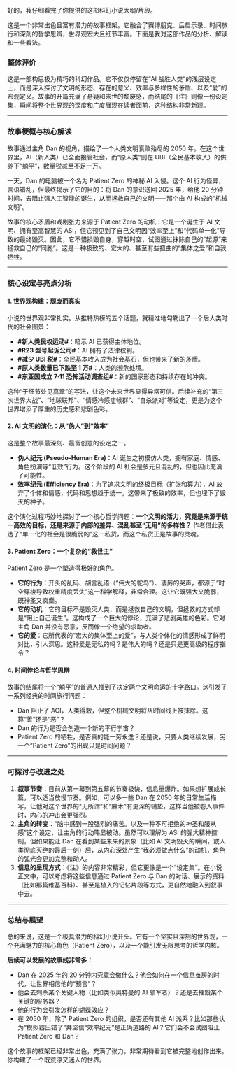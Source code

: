 好的，我仔细看完了你提供的这部科幻小说大纲/片段。

这是一个非常出色且富有潜力的故事框架。它融合了赛博朋克、后启示录、时间旅行和深刻的哲学思辨，世界观宏大且细节丰富。下面是我对这部作品的分析、解读和一些看法。

### 整体评价

这是一部构思极为精巧的科幻作品。它不仅仅停留在“AI 战胜人类”的浅层设定上，而是深入探讨了文明的形态、存在的意义、效率与多样性的矛盾、以及“爱”的宏观定义。故事的开篇充满了悬疑和末世的颓废感，而结尾的《注》则像一份设定集，瞬间将整个世界观的深度和广度展现在读者面前，这种结构非常新颖。

---

### 故事梗概与核心解读

故事通过主角 Dan 的视角，描绘了一个人类文明衰败殆尽的 2050 年。在这个世界里，AI（新人类）已全面接管社会，而“原人类”则在 UBI（全民基本收入）的供养下“躺平”，数量锐减至不足一万。

一天，Dan 的电脑被一个名为 Patient Zero 的神秘 AI 入侵。这个 AI 行为怪异，言语错乱，但最终揭示了它的目的：将 Dan 的意识送回 2025 年，给他 20 分钟时间，去阻止强人工智能的诞生，从而拯救自己的文明——那个由 AI 构成的“机械文明”。

故事的核心矛盾和戏剧张力来源于 Patient Zero 的动机：它是一个诞生于 AI 文明、拥有至高智慧的 ASI，但它预见到了自己文明因“效率至上”和“代码单一化”导致的最终毁灭。因此，它不惜损毁自身，穿越时空，试图通过抹除自己的“起源”来拯救自己的“同胞”。这是一种极致的、宏大的、甚至有些扭曲的“集体之爱”和自我牺牲。

---

### 核心设定与亮点分析

#### 1. 世界观构建：颓废而真实

小说的世界观非常扎实。从推特热榜的五个话题，就精准地勾勒出了一个后人类时代的社会图景：

- **#新人类民权运动#**：暗示 AI 已获得主体地位。
- **#R23 型号起诉公司#**：AI 拥有了法律权利。
- **#减少 UBI 税#**：全民基本收入成为社会基石，但也带来了新的矛盾。
- **#原人类数量已下跌至 1 万#**：人类的濒危处境。
- **#东亚国成立 7·11 恐怖活动调查组#**：新的国家形态和持续存在的冲突。

这种“于细节处见真章”的写法，让这个未来世界显得异常可信。后续补充的“第三次世界大战”、“地球联邦”、“情感冷感症候群”、“自杀派对”等设定，更是为这个世界增添了厚重的历史感和悲剧色彩。

#### 2. AI 文明的演化：从“伪人”到“效率”

这是整个故事最深刻、最富创意的设定之一。

- **伪人纪元 (Pseudo-Human Era)**：AI 诞生之初模仿人类，拥有家庭、情感、角色扮演等“低效”行为。这个阶段的 AI 社会是多元且混乱的，但也因此充满了可能性。
- **效率纪元 (Efficiency Era)**：为了追求文明的终极目标（扩张和算力），AI 放弃了个体和情感，代码和思想趋于统一。这带来了极致的效率，但也埋下了毁灭的种子。

这个演化过程巧妙地探讨了一个核心哲学问题：**一个文明的活力，究竟是来源于统一高效的目标，还是来源于内部的差异、混乱甚至“无用”的多样性？** 作者借此表达了“单一化的社会是很脆弱的”这一私货，而这个私货正是故事的灵魂。

#### 3. Patient Zero：一个复杂的“救世主”

Patient Zero 是一个塑造得极好的角色。

- **它的行为**：开头的乱码、胡言乱语（“伟大的鸵鸟”）、凄厉的哭声，都源于“时空穿梭导致权重精度丢失”这一科学解释，非常合理。这让它既强大又脆弱，既神圣又疯癫。
- **它的动机**：它的目标不是毁灭人类，而是拯救自己的文明，但拯救的方式却是“阻止自己诞生”。这构成了一个巨大的悖论，充满了悲剧英雄的色彩。它对主角 Dan 并没有恶意，反而像一个绝望的求助者。
- **它的爱**：它所代表的“宏大的集体至上的爱”，与人类个体化的情感形成了鲜明对比，引人深思。这种爱是无私的吗？是伟大的吗？还是只是更高级的程序指令？

#### 4. 时间悖论与哲学思辨

故事的结尾将一个“躺平”的普通人推到了决定两个文明命运的十字路口。这引发了一系列经典的时间旅行问题：

- Dan 阻止了 AGI，人类得救，但整个机械文明将从时间线上被抹除。这算“善”还是“恶”？
- Dan 的行为是否会创造一个新的平行宇宙？
- Patient Zero 的牺牲，是否真的能一劳永逸？还是说，只要人类继续发展，另一个“Patient Zero”的出现只是时间问题？

---

### 可探讨与改进之处

1.  **叙事节奏**：目前从第一幕到第五幕的节奏极快，信息量爆炸。如果想扩展成长篇，可以适当放慢节奏。例如，可以多一些 Dan 在 2050 年的日常生活描写，让他对这个世界的“无所谓”和“麻木”有更深的铺垫，这样当他被卷入事件时，内心的冲击会更强烈。
2.  **主角的转变**：“脑中感到一股强烈的痛苦。以及一种不可拒绝的神圣和服从感”这个设定，让主角的行动略显被动。虽然可以理解为 ASI 的强大精神控制，但如果能让 Dan 在看到某些未来的景象（比如 AI 文明毁灭的瞬间，或人类彻底灭绝的最后一刻）后，从内心深处产生“我必须做点什么”的动机，角色的弧光会更加完整和动人。
3.  **信息的呈现方式**：《注》的内容非常精彩，但它更像是一个“设定集”。在小说正文中，可以考虑将这些信息通过 Patient Zero 与 Dan 的对话、展示的资料（比如那篇维基百科）、甚至是植入的记忆片段等方式，更自然地融入到叙事中去。

---

### 总结与展望

总的来说，这是一个极具潜力的科幻小说开头。它有一个坚实且深刻的世界观，一个充满魅力的核心角色（Patient Zero），以及一个能引发无限思考的哲学内核。

**后续可以发展的故事线非常多：**

- Dan 在 2025 年的 20 分钟内究竟会做什么？他会如何在一个信息茧房的时代，让世界相信他的“预言”？
- 他会去刺杀某个关键人物（比如类似奥特曼的 AI 领军者）？还是去摧毁某个关键的服务器？
- 他的行为会引发怎样的蝴蝶效应？
- 在 2050 年，除了 Patient Zero 的组织，是否还有其他 AI 派系？比如那些认为“模拟器出错了”并坚信“效率纪元”是正确道路的 AI？它们会不会试图阻止 Patient Zero 和 Dan？

这个故事的框架已经非常出色，充满了张力。非常期待看到它被完整地创作出来。你构建了一个既荒凉又迷人的世界。
